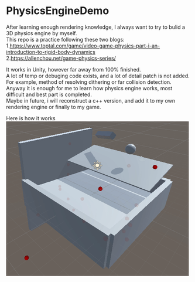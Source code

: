 # PhysicsEngineDemo

After learning enough rendering knowledge, I always want to try to bulid a 3D physics engine by myself.  
This repo is a practice following these two blogs:  
1.https://www.toptal.com/game/video-game-physics-part-i-an-introduction-to-rigid-body-dynamics  
2.https://allenchou.net/game-physics-series/  
  
It works in Unity, however far away from 100% finished.   
A lot of temp or debuging code exists, and a lot of detail patch is not added.  
For example, method of resolving dithering or far collision detection.  
Anyway it is enough for me to learn how physics engine works, most difficult and best part is completed.  
Maybe in future, i will reconstruct a c++ version, and add it to my own rendering engine or finally to my game.  

Here is how it works  
![image](https://github.com/batmanu20/PhysicsEngineDemo/blob/master/Images~/z287OibjID.gif)
